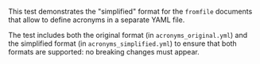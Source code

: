 This test demonstrates the "simplified" format for the `fromfile` documents
that allow to define acronyms in a separate YAML file.

The test includes both the original format (in `acronyms_original.yml`)
and the simplified format (in `acronyms_simplified.yml`) to ensure that
both formats are supported: no breaking changes must appear.
